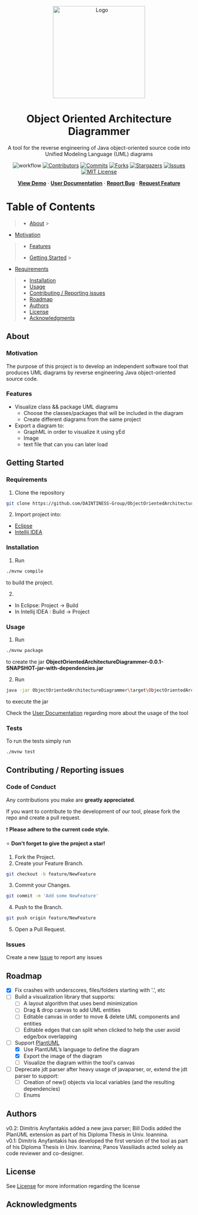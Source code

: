 <div align="center">
  <a href=https://github.com/dimanyfantakis/ObjectOrientedArchitectureDiagrammer>
    <img src="../../ObjectOrientedArchitectureDiagrammer/src/main/resources/assets/logo.png" alt="Logo" width="250" height="250">
  </a>
  <h1>Object Oriented Architecture Diagrammer</h1>
  <p>
    A tool for the reverse engineering of Java object-oriented source code into Unified Modeling Language (UML) diagrams
  </p>

![workflow][workflow-url]
[![Contributors][contributors-shield]][contributors-url]
[![Commits][commits-shield]][commits-url]
[![Forks][forks-shield]][forks-url]
[![Stargazers][stars-shield]][stars-url]
[![Issues][issues-shield]][issues-url]
[![MIT License][license-shield]][license-url]

[**View Demo**][demo-url] · [**User Documentation**][userDocumentation-url] · [**Report Bug**][issues-url] · [**Request Feature**][issues-url]

</div>

# Table of Contents

> - [About](#about)
    >
* [Motivation](#motivation)
>   * [Features](#features)
> - [Getting Started](#getting-started)
    >
* [Requirements](#requirements)
>   * [Installation](#installation)
>   * [Usage](#usage)
>* [Contributing / Reporting issues](#contributing--reporting-issues)
>* [Roadmap](#roadmap)
>* [Authors](#authors)
>* [License](#license)
>* [Acknowledgments](#acknowledgments)

## About

### Motivation

The purpose of this project is to develop an independent software tool that produces UML diagrams by reverse engineering Java object-oriented source code.

### Features

* Visualize class && package UML diagrams
    * Choose the classes/packages that will be included in the diagram
    * Create different diagrams from the same project
* Export a diagram to:
    * GraphML in order to visualize it using yEd
    * Image
    * text file that can you can later load

## Getting Started

### Requirements

1. Clone the repository

  ```bash
  git clone https://github.com/DAINTINESS-Group/ObjectOrientedArchitectureDiagrammer.git
  ```

2. Import project into:

* [Eclipse][importEclipse-url]
* [Intellij IDEA][importIntellij-url]

### Installation

1. Run

  ```bash
  ./mvnw compile
  ```

to build the project.

2.

* In Eclipse: Project -> Build
* In Intellij IDEA : Build -> Project

### Usage

1. Run

  ```bash
  ./mvnw package
  ```

to create the jar **ObjectOrientedArchitectureDiagrammer-0.0.1-SNAPSHOT-jar-with-dependencies.jar**

2. Run

  ```bash
  java -jar ObjectOrientedArchitectureDiagrammer\target\ObjectOrientedArchitectureDiagrammer-0.0.1-SNAPSHOT-jar-with-dependencies.jar
  ```

to execute the jar

Check the [User Documentation][userDocumentation-url] regarding more about the usage of the tool

### Tests

To run the tests simply run

  ```bash
  ./mvnw test
  ```

## Contributing / Reporting issues

### Code of Conduct

Any contributions you make are **greatly appreciated**.

If you want to contribute to the development of our tool, please fork the repo and create a pull request.<br>

:heavy_exclamation_mark: **Please adhere to the current code style.**<br>

:star: **Don't forget to give the project a star!**

1. Fork the Project.
2. Create your Feature Branch.

  ```bash
  git checkout -b feature/NewFeature
  ```

3. Commit your Changes.

  ```bash
  git commit -m 'Add some NewFeature'
  ```

4. Push to the Branch.

  ```bash
  git push origin feature/NewFeature
  ```

5. Open a Pull Request.

### Issues

Create a new [Issue][issues-url] to report any issues

## Roadmap

- [X] Fix crashes with underscores, files/folders starting with '.', etc
- [ ] Build a visualization library that supports:
    - [ ] A layout algorithm that uses bend minimization
    - [ ] Drag & drop canvas to add UML entities
    - [ ] Editable canvas in order to move & delete UML components and entities
    - [ ] Editable edges that can split when clicked to help the user avoid edge/box overlapping
- [ ] Support [PlantUML][plantuml-url]
    - [X] Use PlantUML’s language to define the diagram
    - [X] Export the image of the diagram
    - [ ] Visualize the diagram within the tool's canvas
- [ ] Deprecate jdt parser after heavy usage of javaparser, or, extend the jdt parser to support:
    - [ ] Creation of new() objects via local variables (and the resulting dependencies)
    - [ ] Enums

## Authors

v0.2: Dimitris Anyfantakis added a new java parser; Bill Dodis added the PlanUML extension as part of his Diploma Thesis in Univ. Ioannina.<br>
v0.1: Dimitris Anyfantakis has developed the first version of the tool as part of his Diploma Thesis in Univ. Ioannina; Panos Vassiliadis acted solely as code reviewer and co-designer.

## License

See [License][license-url] for more information regarding the license

## Acknowledgments

[workflow-url]: https://github.com/DAINTINESS-Group/ObjectOrientedArchitectureDiagrammer/actions/workflows/maven.yml/badge.svg

[contributors-shield]: https://img.shields.io/github/contributors/DAINTINESS-Group/ObjectOrientedArchitectureDiagrammer

[contributors-url]: https://github.com/DAINTINESS-Group/ObjectOrientedArchitectureDiagrammer/graphs/contributors

[commits-shield]: https://img.shields.io/github/last-commit/DAINTINESS-Group/ObjectOrientedArchitectureDiagrammer

[commits-url]: https://github.com/DAINTINESS-Group/ObjectOrientedArchitectureDiagrammer/commit/main

[forks-shield]: https://img.shields.io/github/forks/DAINTINESS-Group/ObjectOrientedArchitectureDiagrammer

[forks-url]: https://github.com/DAINTINESS-Group/ObjectOrientedArchitectureDiagrammer/network/members

[stars-shield]: https://img.shields.io/github/stars/DAINTINESS-Group/ObjectOrientedArchitectureDiagrammer

[stars-url]: https://github.com/DAINTINESS-Group/ObjectOrientedArchitectureDiagrammer/stargazers

[issues-shield]: https://img.shields.io/github/issues/DAINTINESS-Group/ObjectOrientedArchitectureDiagrammer

[issues-url]: https://github.com/DAINTINESS-Group/ObjectOrientedArchitectureDiagrammer/issues/

[license-shield]: https://img.shields.io/github/license/DAINTINESS-Group/ObjectOrientedArchitectureDiagrammer

[license-url]: https://github.com/DAINTINESS-Group/ObjectOrientedArchitectureDiagrammer/blob/main/LICENSE

[userDocumentation-url]: https://drive.google.com/file/d/17h9-hPtQ7GXwKxacQCjEKP51aE3G2JdZ/view?usp=sharing

[demo-url]: https://github.com/DAINTINESS-Group/ObjectOrientedArchitectureDiagrammer

[importEclipse-url]: https://www.baeldung.com/maven-import-eclipse

[importIntellij-url]: https://www.jetbrains.com/idea/guide/tutorials/working-with-maven/importing-a-project/

[plantuml-url]: https://plantuml.com/